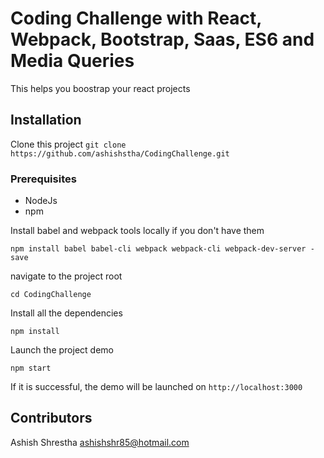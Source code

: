 # Coding Challenge with React, Webpack, Bootstrap, Saas, ES6 and Media Queries

This helps you boostrap your react projects

## Installation

Clone this project
`git clone https://github.com/ashishstha/CodingChallenge.git`

### Prerequisites

* NodeJs
* npm

Install babel and webpack tools locally if you don't have them

`npm install babel babel-cli webpack webpack-cli webpack-dev-server -save`

navigate to the project root

`cd CodingChallenge`

Install all the dependencies

`npm install`

Launch the project demo

`npm start`

If it is successful, the demo will be launched on `http://localhost:3000`

## Contributors

Ashish Shrestha ashishshr85@hotmail.com
